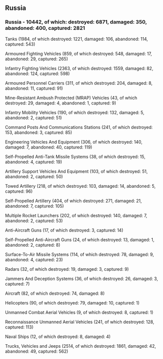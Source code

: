 
 
 ## Russia
 
 ### Russia - 10442, of which: destroyed: 6871, damaged: 350, abandoned: 400, captured: 2821

 

 

 Tanks (1984, of which destroyed: 1221, damaged: 106, abandoned: 114, captured: 543)

 Armoured Fighting Vehicles (859, of which destroyed: 548, damaged: 17, abandoned: 29, captured: 265)

 Infantry Fighting Vehicles (2363, of which destroyed: 1559, damaged: 82, abandoned: 124, captured: 598)

 Armoured Personnel Carriers (311, of which destroyed: 204, damaged: 8, abandoned: 11, captured: 91)

 Mine-Resistant Ambush Protected (MRAP) Vehicles (43, of which destroyed: 29, damaged: 4, abandoned: 1, captured: 9)

 Infantry Mobility Vehicles (190, of which destroyed: 132, damaged: 5, abandoned: 2, captured: 51)

 Command Posts And Communications Stations (241, of which destroyed: 153, abandoned: 3, captured: 85)

 Engineering Vehicles And Equipment (306, of which destroyed: 140, damaged: 7, abandoned: 40, captured: 119)

 Self-Propelled Anti-Tank Missile Systems (38, of which destroyed: 15, abandoned: 4, captured: 19)

 Artillery Support Vehicles And Equipment (103, of which destroyed: 51, abandoned: 2, captured: 50)

 Towed Artillery (218, of which destroyed: 103, damaged: 14, abandoned: 5, captured: 96)

 Self-Propelled Artillery (404, of which destroyed: 271, damaged: 21, abandoned: 7, captured: 105)

 Multiple Rocket Launchers (202, of which destroyed: 140, damaged: 7, abandoned: 2, captured: 53)

 Anti-Aircraft Guns (17, of which destroyed: 3, captured: 14)

 Self-Propelled Anti-Aircraft Guns (24, of which destroyed: 13, damaged: 1, abandoned: 2, captured: 8)

 Surface-To-Air Missile Systems (114, of which destroyed: 78, damaged: 9, abandoned: 4, captured: 23)

 Radars (32, of which destroyed: 19, damaged: 3, captured: 9)

 Jammers And Deception Systems (36, of which destroyed: 26, damaged: 3, captured: 7)

 Aircraft (82, of which destroyed: 74, damaged: 8)

 Helicopters (90, of which destroyed: 79, damaged: 10, captured: 1)

 Unmanned Combat Aerial Vehicles (9, of which destroyed: 8, captured: 1)

 Reconnaissance Unmanned Aerial Vehicles (241, of which destroyed: 128, captured: 113)

 Naval Ships (12, of which destroyed: 8, damaged: 4)

 Trucks, Vehicles and Jeeps (2514, of which destroyed: 1861, damaged: 42, abandoned: 49, captured: 562)

